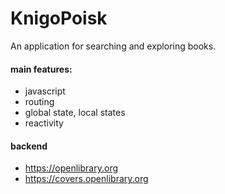 # KnigoPoisk  

An application for searching and exploring books.  

#### main features:  
- javascript
- routing  
- global state, local states  
- reactivity  

#### backend  
- https://openlibrary.org  
- https://covers.openlibrary.org  
